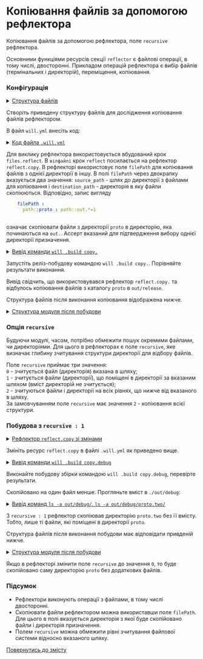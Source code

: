 # Копіювання файлів за допомогою рефлектора

Копіювання файлів за допомогою рефлектора, поле <code>recursive</code> рефлектора.

Основними функціями ресурсів секції `reflector` є файлові операції, в тому числі, двосторонні. Прикладом операцій рефлектора є вибір файлів (термінальних і директорій), переміщення, копіювання.  

### Конфігурація 

<details>
  <summary><u>Структура файлів</u></summary>

```
copy
  ├── proto
  │     ├── proto.two
  │     │     └── file.js
  │     ├── fileOne.js
  │     └── fileTwo.json   
  └── .will.yml       

```

</details>

Створіть приведену структуру файлів для дослідження копіювання файлів рефлектором. 

В файл `will.yml` внесіть код:

<details>
  <summary><u>Код файла <code>.will.yml</code></u></summary>

```yaml
about :

  name : copyByReflector
  description : "To copy files by reflector using"

path :

  in : '.'
  out : 'out'
  proto : './proto'
  out.debug :
    path : './out/debug'
    criterion :
      debug : 1
  out.release :
    path : './out/release'
    criterion :
      debug : 0

reflector :

  reflect.copy :
    filePath :
      path::proto : path::out.*=1
    criterion :
       debug : [ 0,1 ]

step :

  reflect :
    inherit : files.reflect
    reflector : reflect.*
    criterion :
       debug : [ 0,1 ]

build :

  copy :
    criterion :
      debug : [ 0,1 ]
    steps :
      - reflect*

```

</details>

Для виклику рефлектора використовується вбудований крок `files.reflect`. В `вілфайлі` крок `reflect` посилається на рефлектор `reflect.copy`. В рефлекторі використовує поле `filePath` для копіювання файлів з однієї директорії в іншу. В полі `filePath` через двокрапку вказується два значення: `source_path` - шлях до директорії з файлами для копіювання і `destination_path` - директорія в яку файли скопіюються. Відповідно, запис вигляду

```yaml
    filePath :
      path::proto : path::out.*=1
      
```

означає скопіювати файли з директорії `proto` в директорію, яка починаються на `out.`. Ассерт вказаний для підтвердження вибору однієї директорії призначення.  

<details>
  <summary><u>Вивід команди <code>will .build copy.</code></u></summary>

```
[user@user ~]$ will .build copy.
...
  Building module::copyByReflector / build::copy.
   + reflect.. reflected 5 files /path_to_file/ : out/release <- proto in 0.596s
   + reflect.copy. reflected 5 files /path_to_file/ : out/release <- proto in 0.469s
  Built module::copyByReflector / build::copy. in 1.187s

```

</details>

Запустіть реліз-побудову командою `will .build copy.`. Порівняйте результати виконання.

Вивід свідчить, що використовувався рефлектор `reflect.copy.` та відбулось копіювання файлів з каталогу `proto` в `out/release`.  

Структура файлів після виконання копіювання відображена нижче.

<details>
  <summary><u>Структура модуля після побудови</u></summary>

```
copy
  ├── proto
  │     ├── proto.two
  │     │     └── file.js
  │     ├── fileOne.js
  │     └── fileTwo.json   
  ├── out
  │     └── release
  │            ├── proto.two
  │            │     └── file.js
  │            ├── fileOne.js
  │            └── fileTwo.json 
  └── .will.yml       

```

</details>

### Опція `recursive`

Будуючи модулі, часом, потрібно обмежити пошук окремими файлами, чи директоріями. Для цього в рефлекторах є поле `recursive`, яке визначає глибину зчитування структури директорії для відбору файлів. 

Поле `recursive` приймає три значення:  
`0` - зчитується файл (директорія) вказана в шляху;  
`1` - зчитується файли (директорії), що поміщені в директорії за вказаним шляхом (вміст директорій не зчитується);  
`2` - зчитуються файли і директорії на всіх рівнях, що нижче від вказаного в шляху.  
За замовчуванням поле `recursive` має значення `2` - копіювання всієї структури.

### Побудова з `recursive : 1`

<details>
  <summary><u>Рефлектор <code>reflect.copy</code> зі змінами</u></summary>

```yaml
  reflect.copy :
    recursive : 1
    filePath :
      path::proto : path::out.*
    criterion :
       debug : [ 0,1 ]

```

</details>

Змініть ресурс `reflect.copy` в файлі `.will.yml` як приведено вище.    

<details>
  <summary><u>Вивід команди <code>will .build copy.debug</code></u></summary>

```
[user@user ~]$ will .build copy.debug
...
  Building module::copyByReflector / build::copy.debug
   + reflect..debug reflected 4 files /path_to_file/ : out/debug <- proto in 0.565s
   + reflect.copy.debug reflected 4 files /path_to_file/ : out/debug <- proto in 0.465s
  Built module::copyByReflector / build::copy.debug in 1.151s

```

</details>

Виконайте побудову збірки командою `will .build copy.debug`, перевірте результати.

Скопійовано на один файл менше. Прогляньте  вміст в `./out/debug`:  

<details>
  <summary><u>Вивід команд <code>ls -a out/debug/</code>, <code>ls -a out/debug/proto.two/</code></u></summary>

```
[user@user ~]$ ls -a out/debug/
.  ..  fileOne.js  fileTwo.json  proto.two

[user@user ~]$ ls -a out/debug/proto.two/
.  ..

```

</details>

З `recursive : 1` рефлектор скопіював директорію `proto.two` без її вмісту. Тобто, лише ті файли, які поміщені в директорії `proto`.

Структура файлів після виконання побудови має відповідати привденій нижче.

<details>
  <summary><u>Структура модуля після побудови</u></summary>

```
copy
  ├── proto
  │     ├── proto.two
  │     │     └── file.js
  │     ├── fileOne.js
  │     └── fileTwo.json   
  ├── out
  │     ├── release
  │     │      ├── proto.two
  │     │      │     └── file.js
  │     │      ├── fileOne.js
  │     │      └── fileTwo.json 
  │     └── debug
  │            ├── proto.two
  │            ├── fileOne.js
  │            └── fileTwo.json
  └── .will.yml       

```

</details>

Якщо в рефлекторі змінити поле `recursive` до значення `0`, то буде скопійовано саму директорію `proto` без додаткових файлів. 

### Підсумок

- Рефлектори виконують операції з файлами, в тому числі двосторонні.  
- Скопіювати файли рефлектором можна використавши поле `filePath`. Для цього в полі вказується директорія з якої буде скопійовано файли і директорія призначення.   
- Полем `recursive` можна обмежити рівні зчитування файлової системи відносно вказаного шляху.

[Повернутись до змісту](../README.md#tutorials)
